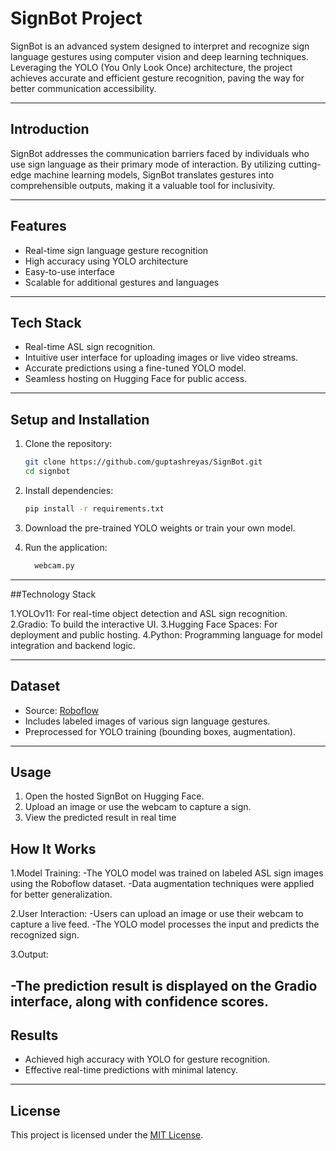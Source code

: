 # SignBot Project

SignBot is an advanced system designed to interpret and recognize sign language gestures using computer vision and deep learning techniques. Leveraging the YOLO (You Only Look Once) architecture, the project achieves accurate and efficient gesture recognition, paving the way for better communication accessibility.

---

## Introduction

SignBot addresses the communication barriers faced by individuals who use sign language as their primary mode of interaction. By utilizing cutting-edge machine learning models, SignBot translates gestures into comprehensible outputs, making it a valuable tool for inclusivity.

---

## Features

- Real-time sign language gesture recognition
- High accuracy using YOLO architecture
- Easy-to-use interface
- Scalable for additional gestures and languages

---

## Tech Stack

- Real-time ASL sign recognition.
- Intuitive user interface for uploading images or live video streams.
- Accurate predictions using a fine-tuned YOLO model.
- Seamless hosting on Hugging Face for public access.

---

## Setup and Installation

1. Clone the repository:
   ```bash
   git clone https://github.com/guptashreyas/SignBot.git
   cd signbot
   ```

2. Install dependencies:
   ```bash
   pip install -r requirements.txt
   ```

3. Download the pre-trained YOLO weights or train your own model.

4. Run the application:
   ```bash
     webcam.py
   ```

---

##Technology Stack

1.YOLOv11: For real-time object detection and ASL sign recognition.
2.Gradio: To build the interactive UI.
3.Hugging Face Spaces: For deployment and public hosting.
4.Python: Programming language for model integration and backend logic.

---

## Dataset

- Source: [Roboflow](https://public.roboflow.com/object-detection/american-sign-language-letters)
- Includes labeled images of various sign language gestures.
- Preprocessed for YOLO training (bounding boxes, augmentation).

---

## Usage

  1. Open the hosted SignBot on Hugging Face.
  2. Upload an image or use the webcam to capture a sign.
  3. View the predicted result in real time

## How It Works

  1.Model Training:
      -The YOLO model was trained on labeled ASL sign images using the Roboflow dataset.
      -Data augmentation techniques were applied for better generalization.
      
  2.User Interaction:
      -Users can upload an image or use their webcam to capture a live feed.
      -The YOLO model processes the input and predicts the recognized sign.

  3.Output:
  
   -The prediction result is displayed on the Gradio interface, along with confidence scores.
---

## Results

- Achieved high accuracy with YOLO for gesture recognition.
- Effective real-time predictions with minimal latency.

---


## License

This project is licensed under the [MIT License](LICENSE).

